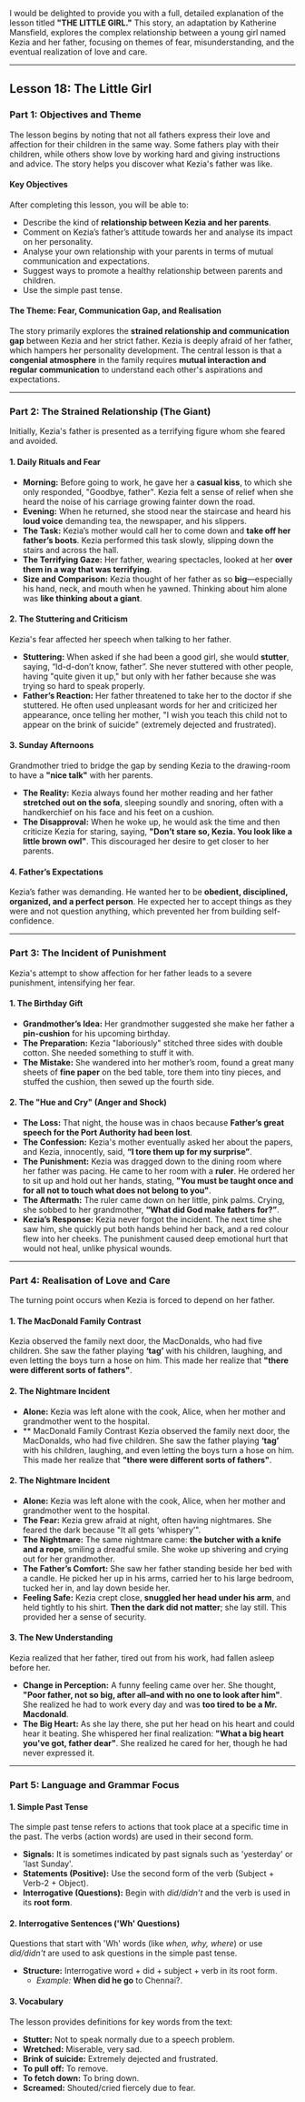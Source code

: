 I would be delighted to provide you with a full, detailed explanation of the lesson titled **"THE LITTLE GIRL."** This story, an adaptation by Katherine Mansfield, explores the complex relationship between a young girl named Kezia and her father, focusing on themes of fear, misunderstanding, and the eventual realization of love and care.

***

## Lesson 18: The Little Girl

### Part 1: Objectives and Theme

The lesson begins by noting that not all fathers express their love and affection for their children in the same way. Some fathers play with their children, while others show love by working hard and giving instructions and advice. The story helps you discover what Kezia's father was like.

#### Key Objectives
After completing this lesson, you will be able to:
*   Describe the kind of **relationship between Kezia and her parents**.
*   Comment on Kezia’s father’s attitude towards her and analyse its impact on her personality.
*   Analyse your own relationship with your parents in terms of mutual communication and expectations.
*   Suggest ways to promote a healthy relationship between parents and children.
*   Use the simple past tense.

#### The Theme: Fear, Communication Gap, and Realisation
The story primarily explores the **strained relationship and communication gap** between Kezia and her strict father. Kezia is deeply afraid of her father, which hampers her personality development. The central lesson is that a **congenial atmosphere** in the family requires **mutual interaction and regular communication** to understand each other's aspirations and expectations.

***

### Part 2: The Strained Relationship (The Giant)

Initially, Kezia's father is presented as a terrifying figure whom she feared and avoided.

#### 1. Daily Rituals and Fear
*   **Morning:** Before going to work, he gave her a **casual kiss**, to which she only responded, "Goodbye, father". Kezia felt a sense of relief when she heard the noise of his carriage growing fainter down the road.
*   **Evening:** When he returned, she stood near the staircase and heard his **loud voice** demanding tea, the newspaper, and his slippers.
*   **The Task:** Kezia’s mother would call her to come down and **take off her father’s boots**. Kezia performed this task slowly, slipping down the stairs and across the hall.
*   **The Terrifying Gaze:** Her father, wearing spectacles, looked at her **over them in a way that was terrifying**.
*   **Size and Comparison:** Kezia thought of her father as so **big**—especially his hand, neck, and mouth when he yawned. Thinking about him alone was **like thinking about a giant**.

#### 2. The Stuttering and Criticism
Kezia's fear affected her speech when talking to her father.

*   **Stuttering:** When asked if she had been a good girl, she would **stutter**, saying, “Id-d-don’t know, father”. She never stuttered with other people, having "quite given it up," but only with her father because she was trying so hard to speak properly.
*   **Father’s Reaction:** Her father threatened to take her to the doctor if she stuttered. He often used unpleasant words for her and criticized her appearance, once telling her mother, "I wish you teach this child not to appear on the brink of suicide" (extremely dejected and frustrated).

#### 3. Sunday Afternoons
Grandmother tried to bridge the gap by sending Kezia to the drawing-room to have a **"nice talk"** with her parents.

*   **The Reality:** Kezia always found her mother reading and her father **stretched out on the sofa**, sleeping soundly and snoring, often with a handkerchief on his face and his feet on a cushion.
*   **The Disapproval:** When he woke up, he would ask the time and then criticize Kezia for staring, saying, **"Don’t stare so, Kezia. You look like a little brown owl"**. This discouraged her desire to get closer to her parents.

#### 4. Father’s Expectations
Kezia’s father was demanding. He wanted her to be **obedient, disciplined, organized, and a perfect person**. He expected her to accept things as they were and not question anything, which prevented her from building self-confidence.

***

### Part 3: The Incident of Punishment

Kezia's attempt to show affection for her father leads to a severe punishment, intensifying her fear.

#### 1. The Birthday Gift
*   **Grandmother’s Idea:** Her grandmother suggested she make her father a **pin-cushion** for his upcoming birthday.
*   **The Preparation:** Kezia "laboriously" stitched three sides with double cotton. She needed something to stuff it with.
*   **The Mistake:** She wandered into her mother’s room, found a great many sheets of **fine paper** on the bed table, tore them into tiny pieces, and stuffed the cushion, then sewed up the fourth side.

#### 2. The "Hue and Cry" (Anger and Shock)
*   **The Loss:** That night, the house was in chaos because **Father’s great speech for the Port Authority had been lost**.
*   **The Confession:** Kezia's mother eventually asked her about the papers, and Kezia, innocently, said, **“I tore them up for my surprise”**.
*   **The Punishment:** Kezia was dragged down to the dining room where her father was pacing. He came to her room with a **ruler**. He ordered her to sit up and hold out her hands, stating, **"You must be taught once and for all not to touch what does not belong to you"**.
*   **The Aftermath:** The ruler came down on her little, pink palms. Crying, she sobbed to her grandmother, **“What did God make fathers for?”**.
*   **Kezia’s Response:** Kezia never forgot the incident. The next time she saw him, she quickly put both hands behind her back, and a red colour flew into her cheeks. The punishment caused deep emotional hurt that would not heal, unlike physical wounds.

***

### Part 4: Realisation of Love and Care

The turning point occurs when Kezia is forced to depend on her father.

#### 1. The MacDonald Family Contrast
Kezia observed the family next door, the MacDonalds, who had five children. She saw the father playing **‘tag’** with his children, laughing, and even letting the boys turn a hose on him. This made her realize that **"there were different sorts of fathers"**.

#### 2. The Nightmare Incident
*   **Alone:** Kezia was left alone with the cook, Alice, when her mother and grandmother went to the hospital.
*   ** MacDonald Family Contrast
Kezia observed the family next door, the MacDonalds, who had five children. She saw the father playing **‘tag’** with his children, laughing, and even letting the boys turn a hose on him. This made her realize that **"there were different sorts of fathers"**.

#### 2. The Nightmare Incident
*   **Alone:** Kezia was left alone with the cook, Alice, when her mother and grandmother went to the hospital.
*   **The Fear:** Kezia grew afraid at night, often having nightmares. She feared the dark because "It all gets ‘whispery’".
*   **The Nightmare:** The same nightmare came: **the butcher with a knife and a rope**, smiling a dreadful smile. She woke up shivering and crying out for her grandmother.
*   **The Father’s Comfort:** She saw her father standing beside her bed with a candle. He picked her up in his arms, carried her to his large bedroom, tucked her in, and lay down beside her.
*   **Feeling Safe:** Kezia crept close, **snuggled her head under his arm**, and held tightly to his shirt. **Then the dark did not matter**; she lay still. This provided her a sense of security.

#### 3. The New Understanding
Kezia realized that her father, tired out from his work, had fallen asleep before her.

*   **Change in Perception:** A funny feeling came over her. She thought, **"Poor father, not so big, after all–and with no one to look after him"**. She realized he had to work every day and was **too tired to be a Mr. Macdonald**.
*   **The Big Heart:** As she lay there, she put her head on his heart and could hear it beating. She whispered her final realization: **"What a big heart you've got, father dear"**. She realized he cared for her, though he had never expressed it.

***

### Part 5: Language and Grammar Focus

#### 1. Simple Past Tense
The simple past tense refers to actions that took place at a specific time in the past. The verbs (action words) are used in their second form.
*   **Signals:** It is sometimes indicated by past signals such as 'yesterday' or 'last Sunday'.
*   **Statements (Positive):** Use the second form of the verb (Subject + Verb-2 + Object).
*   **Interrogative (Questions):** Begin with *did/didn’t* and the verb is used in its **root form**.

#### 2. Interrogative Sentences ('Wh' Questions)
Questions that start with 'Wh' words (like *when, why, where*) or use *did/didn't* are used to ask questions in the simple past tense.
*   **Structure:** Interrogative word + did + subject + verb in its root form.
    *   *Example:* **When did he go** to Chennai?.

#### 3. Vocabulary
The lesson provides definitions for key words from the text:
*   **Stutter:** Not to speak normally due to a speech problem.
*   **Wretched:** Miserable, very sad.
*   **Brink of suicide:** Extremely dejected and frustrated.
*   **To pull off:** To remove.
*   **To fetch down:** To bring down.
*   **Screamed:** Shouted/cried fiercely due to fear.